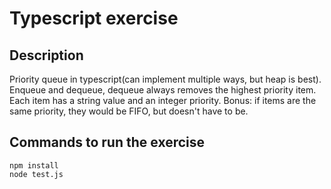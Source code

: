 # Typescript exercise

## Description

Priority queue in typescript(can implement multiple ways, but heap is best).
Enqueue and dequeue, dequeue always removes the highest priority item. Each item has a string value and an integer priority.
Bonus: if items are the same priority, they would be FIFO, but doesn't have to be.

## Commands to run the exercise
```
npm install
node test.js 
```